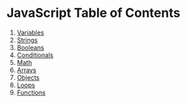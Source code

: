# JavaScript Table of Contents

1. [Variables](Variables.md)
2. [Strings](Strings.md)
3. [Booleans](Booleans.md)
4. [Conditionals](Conditionals.md)
5. [Math](Math.md)
6. [Arrays](Arrays.md)
7. [Objects](Objects.md)
8. [Loops](Loops.md)
9. [Functions](Functions.md)

<!-- 4. [Classes](Classes.md)
6. [DOM](DOM.md)
7. [Functions](Functions.md)
8. [Loops](Loops.md)
9. [Objects](Objects.md)
10. [Operators](Operators.md)
11. [Strings](Strings.md) -->
